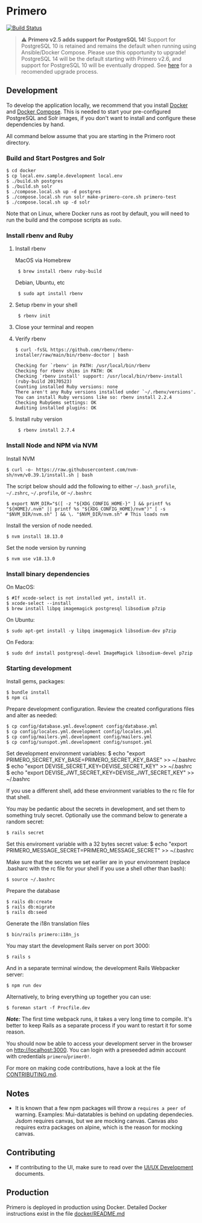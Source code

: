 Primero
========
[![Build Status](https://api.travis-ci.org/primeroIMS/primero.svg?branch=master)](https://travis-ci.org/primeroIMS/primero/branches)


> :warning: **Primero v2.5 adds support for PostgreSQL 14!** Support for PostgreSQL 10 is retained and remains the default when running using Ansible/Docker Compose. Please use this opportunity to upgrade! PostgreSQL 14 will be the default starting with Primero v2.6, and support for PostgreSQL 10 will be eventually dropped. See [here](doc/postgres_upgrade.md) for a recomended upgrade process.

## Development

To develop the application locally, we recommend that you install [Docker](https://docs.docker.com/install/)
and [Docker Compose](https://docs.docker.com/compose/install/). This is needed to start your pre-configured
PostgreSQL and Solr images, if you don't want to install and configure these dependencies by hand.

All command below assume that you are starting in the Primero root directory.

### Build and Start Postgres and Solr

    $ cd docker
    $ cp local.env.sample.development local.env
    $ ./build.sh postgres
    $ ./build.sh solr
    $ ./compose.local.sh up -d postgres
    $ ./compose.local.sh run solr make-primero-core.sh primero-test
    $ ./compose.local.sh up -d solr

Note that on Linux, where Docker runs as root by default,
you will need to run the build and the compose scripts as `sudo`.

### Install rbenv and Ruby

1. Install rbenv

    MacOS via Homebrew

        $ brew install rbenv ruby-build

    Debian, Ubuntu, etc

        $ sudo apt install rbenv

2. Setup rbenv in your shell

        $ rbenv init

3. Close your terminal and reopen

4.  Verify rbenv

        $ curl -fsSL https://github.com/rbenv/rbenv-installer/raw/main/bin/rbenv-doctor | bash

    ```
    Checking for `rbenv' in PATH: /usr/local/bin/rbenv
    Checking for rbenv shims in PATH: OK
    Checking `rbenv install' support: /usr/local/bin/rbenv-install (ruby-build 20170523)
    Counting installed Ruby versions: none
    There aren't any Ruby versions installed under `~/.rbenv/versions'.
    You can install Ruby versions like so: rbenv install 2.2.4
    Checking RubyGems settings: OK
    Auditing installed plugins: OK
    ```

5. Install ruby version

        $ rbenv install 2.7.4

### Install Node and NPM via NVM

Install NVM

    $ curl -o- https://raw.githubusercontent.com/nvm-sh/nvm/v0.39.1/install.sh | bash

The script below should add the following to either `~/.bash_profile`, `~/.zshrc`, `~/.profile`, or `~/.bashrc`


    $ export NVM_DIR="$([ -z "${XDG_CONFIG_HOME-}" ] && printf %s "${HOME}/.nvm" || printf %s "${XDG_CONFIG_HOME}/nvm")" [ -s "$NVM_DIR/nvm.sh" ] && \. "$NVM_DIR/nvm.sh" # This loads nvm

Install the version of node needed.

    $ nvm install 18.13.0

Set the node version by running

    $ nvm use v18.13.0

### Install binary dependencies

On MacOS:

    $ #If xcode-select is not installed yet, install it.
    $ xcode-select --install
    $ brew install libpq imagemagick postgresql libsodium p7zip

On Ubuntu:

    $ sudo apt-get install -y libpq imagemagick libsodium-dev p7zip

On Fedora:

    $ sudo dnf install postgresql-devel ImageMagick libsodium-devel p7zip

### Starting development

Install  gems, packages:

    $ bundle install
    $ npm ci

Prepare development configuration. Review the created configurations files and alter as needed:

    $ cp config/database.yml.development config/database.yml
    $ cp config/locales.yml.development config/locales.yml
    $ cp config/mailers.yml.development config/mailers.yml
    $ cp config/sunspot.yml.development config/sunspot.yml

Set development environment variables:
    $ echo "export PRIMERO_SECRET_KEY_BASE=PRIMERO_SECRET_KEY_BASE" >> ~/.bashrc
    $ echo "export DEVISE_SECRET_KEY=DEVISE_SECRET_KEY" >> ~/.bashrc
    $ echo "export DEVISE_JWT_SECRET_KEY=DEVISE_JWT_SECRET_KEY" >> ~/.bashrc

If you use a different shell, add these environment variables to the rc file for that shell.

You may be pedantic about the secrets in development, and set them to something truly secret.
Optionally use the command below to generate a random secret:

    $ rails secret

Set this enviroment variable with a 32 bytes secret value:
    $ echo "export PRIMERO_MESSAGE_SECRET=PRIMERO_MESSAGE_SECRET" >> ~/.bashrc

Make sure that the secrets we set earlier are in your environment (replace .basharc with the rc file for your shell if you use a shell other than bash):

    $ source ~/.bashrc

Prepare the database

    $ rails db:create
    $ rails db:migrate
    $ rails db:seed

Generate the i18n translation files

    $ bin/rails primero:i18n_js

You may start the development Rails server on port 3000:

    $ rails s

And in a separate terminal window, the development Rails Webpacker server:

    $ npm run dev

Alternatively, to bring everything up together you can use:

    $ foreman start -f Procfile.dev

***Note:*** The first time webpack runs, it takes a very long time to compile.
It's better to keep Rails as a separate process if you want to restart it for some reason.


You should now be able to access your development server in the browser on [http://localhost:3000](http://localhost:3000).
You can login with a preseeded admin account with credentials `primero`/`primer0!`.

For more on making code contributions, have a look at the file [CONTRIBUTING.md](CONTRIBUTING.md).

## Notes

- It is known that a few npm packages will throw a `requires a peer of` warning. Examples: Mui-datatables is behind on updating dependecies. Jsdom requires canvas, but we are mocking canvas. Canvas also requires extra packages on alpine, which is the reason for mocking canvas.

## Contributing
- If contributing to the UI, make sure to read over the [UI/UX Development](doc/ui_ux.md) documents.

## Production

Primero is deployed in production using Docker. Detailed Docker instructions exist in the file [docker/README.md](docker/README.md)
